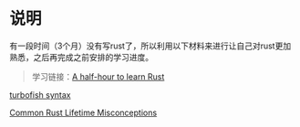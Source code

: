 # 说明

有一段时间（3个月）没有写rust了，所以利用以下材料来进行让自己对rust更加熟悉，之后再完成之前安排的学习进度。

> 学习链接：[A half-hour to learn Rust](https://fasterthanli.me/articles/a-half-hour-to-learn-rust)

[turbofish syntax](https://turbo.fish/)

[Common Rust Lifetime Misconceptions](https://github.com/pretzelhammer/rust-blog/blob/master/posts/common-rust-lifetime-misconceptions.md)